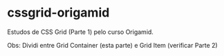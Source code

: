 # cssgrid-origamid
Estudos de CSS Grid (Parte 1) pelo curso Origamid. 

Obs: Dividi entre Grid Container (esta parte) e Grid Item (verificar Parte 2)


